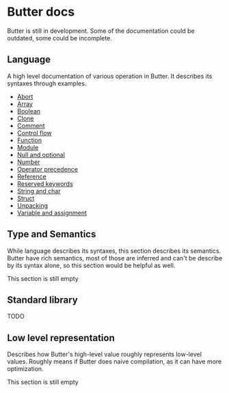 # Butter docs

Butter is still in development. Some of the documentation could be outdated, some could be incomplete.

## Language

A high level documentation of various operation in Butter. It describes its syntaxes through examples.

- [Abort](language/abort.md)
- [Array](language/array.md)
- [Boolean](language/boolean.md)
- [Clone](language/clone.md)
- [Comment](language/comment.md)
- [Control flow](language/control_flow.md)
- [Function](language/function.md)
- [Module](language/module.md)
- [Null and optional](language/null_and_optional.md)
- [Number](language/number.md)
- [Operator precedence](language/operator_precedence.md)
- [Reference](language/reference.md)
- [Reserved keywords](language/reserved_keywords.md)
- [String and char](language/string_and_char.md)
- [Struct](language/struct.md)
- [Unpacking](language/unpacking.md)
- [Variable and assignment](language/variable_and_assignment.md)

## Type and Semantics

While language describes its syntaxes, this section describes its semantics. Butter have rich semantics, most of those are inferred and can't be describe by its syntax alone, so this section would be helpful as well.

This section is still empty

## Standard library

TODO

## Low level representation

Describes how Butter's high-level value roughly represents low-level values. Roughly means if Butter does naive compilation, as it can have more optimization.

This section is still empty
